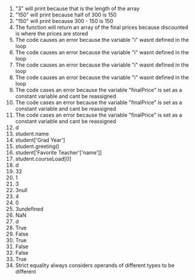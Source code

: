 1. "3" will print because that is the length of the array  
2. "150" will print because half of 300 is 150  
3. "150" will print because 300 - 150 is 150  
4. The function will return an array of the final prices because discounted is where the prices are stored  
5. The code causes an error because the variable "i" wasnt defined in the loop  
6. The code causes an error because the variable "i" wasnt defined in the loop  
7. The code causes an error because the variable "i" wasnt defined in the loop  
8. The code causes an error because the variable "i" wasnt defined in the loop  
9. The code cases an error because the variable "finalPrice" is set as a constant variable and cant be reassigned  
10. The code cases an error because the variable "finalPrice" is set as a constant variable and cant be reassigned  
11. The code cases an error because the variable "finalPrice" is set as a constant variable and cant be reassigned  
12. d
  1. student.name  
  2. student['Grad Year']  
  3. student.greeting()  
  4. student['Favorite Teacher'['name']]  
  5. student.courseLoad[0]  
13. d
  1. 32
  2. 1
  3. 3
  4. 3null
  5. 4
  6. 0
  7. 3undefined
  8. NaN
14. d
  1. True
  2. False
  3. True
  4. False
  5. False
  6. True
15. Strict equality always considers operands of different types to be different  
